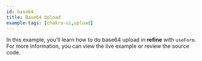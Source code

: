 ```yaml
---
id: base64
title: Base64 Upload
example-tags: [chakra-ui,upload]
---
```


In this example, you'll learn how to do base64 upload in **refine** with `useForm`. For more information, you can view the live example or review the source code.

<CodeSandboxExample path="upload-chakra-ui-basic64" />
